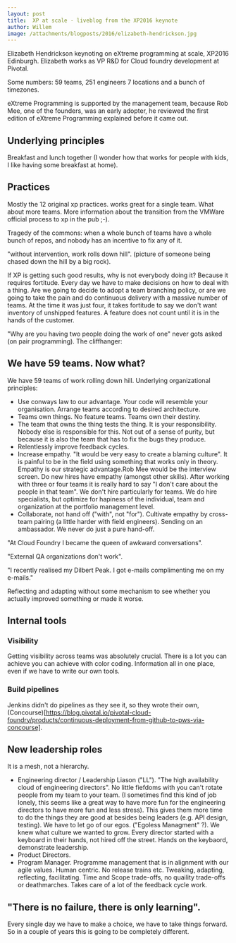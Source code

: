 ```yaml
---
layout: post
title:  XP at scale - liveblog from the XP2016 keynote
author: Willem
image: /attachments/blogposts/2016/elizabeth-hendrickson.jpg
---
```


Elizabeth Hendrickson keynoting on eXtreme programming at scale, XP2016 Edinburgh. Elizabeth works as VP R&D for
Cloud foundry development at Pivotal.

Some numbers: 59 teams, 251 engineers 7 locations and a bunch of timezones.

eXtreme Programming is supported by the management team, because Rob Mee, one of the founders, was an early adopter, he reviewed the first edition of eXtreme Programming explained before it came out.

## Underlying principles

Breakfast and lunch together (I wonder how that works for people with kids, I like having some breakfast at home).

## Practices

Mostly the 12 original xp practices. works great for a single team. What about more teams. More information about the transition from the VMWare official process to xp in the pub ;-).

Tragedy of the commons: when a whole bunch of teams have a whole bunch of repos, and nobody has an incentive to fix any of it.

"without intervention, work rolls down hill". (picture of someone being chased down the hill by a big rock).

If XP is getting such good results, why is not everybody doing it? Because it requires fortitude. Every day we have to make decisions on how to deal with a thing. Are we going to decide to adopt a team branching policy, or are we going to take the pain and do continuous delivery with a massive number of teams. At the time it was just four, it takes fortitude to say we don't want inventory of unshipped features. A feature does not count until it is in the hands of the customer.

"Why are you having two people doing the work of one" never gots asked (on pair programming). The cliffhanger:

## We have 59 teams. Now what?

We have 59 teams of work rolling down hill. Underlying organizational principles:

- Use conways law to our advantage. Your code will resemble your organisation. Arrange teams according to desired architecture.
- Teams own things. No feature teams. Teams own their destiny.
- The team that owns the thing tests the thing. It is your responsibility. Nobody else is responsible for this. Not out of a sense of purity, but because it is also the team that has to fix the bugs they produce.
- Relentlessly improve feedback cycles.
- Increase empathy. "It would be very easy to create a blaming culture". It is painful to be in the field using something that works only in theory. Empathy is our strategic advantage.Rob Mee would be the interview screen. Do
new hires have empathy (amongst other skills). After working with three or four teams it is really hard to say "I don't care about the people in that team". We don't hire particularly for teams. We do hire specialists, but optimize for hapiness of the individual, team and organization at the portfolio management level.
- Collaborate, not hand off ("with", not "for").
  Cultivate empathy by cross-team pairing (a little harder with field engineers). Sending on an ambassador. We never do just a pure hand-off.


"At Cloud Foundry I became the queen of awkward conversations".

"External QA organizations don't work".

"I recently realised my Dilbert Peak. I got e-mails complimenting me on my e-mails."

Reflecting and adapting without some mechanism to see whether you actually improved something or made it worse.

## Internal tools

### Visibility

Getting visibility across teams was absolutely crucial. There is a lot you can achieve you can achieve with color coding. Information all in one place, even if we have to write our own tools.

### Build pipelines

Jenkins didn't do pipelines as they see it, so they wrote their own, (Concourse)[https://blog.pivotal.io/pivotal-cloud-foundry/products/continuous-deployment-from-github-to-pws-via-concourse].

## New leadership roles

It is a mesh, not a hierarchy.


* Engineering director / Leadership Liason ("LL"). "The high availability cloud of engineering directors". No little fiefdoms with you can't rotate people from my team to your team. (I sometimes find this kind of job lonely, this seems like a great way to have more fun for the engineering directors to have more fun and less stress). This gives them more time to do the things they are good at besides being leaders (e.g. API design, testing). We have to let go of our egos. ("Egoless Managment" ?). We knew what culture we wanted to grow. Every director started with a keyboard in their hands, not hired off the street. Hands on the keybaord, demonstrate leadership.
* Product Directors.
* Program Manager. Programme management that is in alignment with our agile values. Human centric. No release trains etc. Tweaking, adapting, reflecting, facilitating. Time and Scope trade-offs, no quaility trade-offs or deathmarches. Takes care of a lot of the feedback cycle work.

## "There is no failure, there is only learning".

Every single day we have to make a choice, we have to take things forward. So in a couple of years this is going to be completely different.

